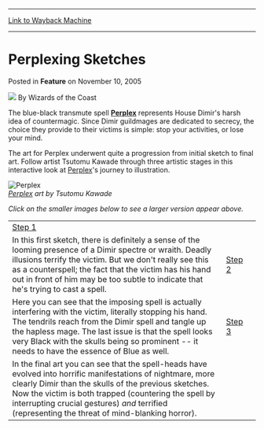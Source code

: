
---
[Link to Wayback Machine](https://web.archive.org/web/20220128220001/https://magic.wizards.com/en/articles/archive/feature/perplexing-sketches-2005-11-10)

[_metadata_:author]:- "Wizards of the Coast"
[_metadata_:description]:- "The blue-black transmute spell Perplex represents House Dimir's harsh idea of countermagic. Since Dimir guildmages are dedicated to secrecy, the choice they provide to their victims is simple: stop your activities, or lose your mind. The art for Perplex underwent quite a progression from initial sketch to final art. Follow artist Tsutomu Kawade through three artistic stages in"
[_metadata_:generator]:- "Drupal 7 (http://drupal.org)"
[_metadata_:node]:- "597736"
[_metadata_:publish_date]:- "2005-11-10"
[_metadata_:source]:- "div-main-content"
[_metadata_:title]:- "Perplexing Sketches"
[_metadata_:wayback_capture_timestamp]:- "2022-01-28 22:00:01"
[_metadata_:wayback_raw_url]:- "https://web.archive.org/web/20220128220001id_/https://magic.wizards.com/en/articles/archive/feature/perplexing-sketches-2005-11-10"
[_metadata_:wayback_url]:- "https://magic.wizards.com/en/articles/archive/feature/perplexing-sketches-2005-11-10"
---


Perplexing Sketches
===================



 Posted in **Feature**
 on November 10, 2005 






![](https://media.magic.wizards.com/styles/auth_small/public/images/person/wizards_author.jpg)
By Wizards of the Coast












The blue-black transmute spell **[Perplex](https://gatherer.wizards.com/Pages/Card/Details.aspx?name=Perplex)** represents House Dimir's harsh idea of countermagic. Since Dimir guildmages are dedicated to secrecy, the choice they provide to their victims is simple: stop your activities, or lose your mind.


The art for Perplex underwent quite a progression from initial sketch to final art. Follow artist Tsutomu Kawade through three artistic stages in this interactive look at [Perplex](https://gatherer.wizards.com/Pages/Card/Details.aspx?name=Perplex)'s journey to illustration.



![Perplex](https://media.magic.wizards.com/image_legacy_migration/magic/images/mtgcom/arcana300/Perplex1.jpg)  
*[Perplex](https://gatherer.wizards.com/Pages/Card/Details.aspx?name=Perplex) art by Tsutomu Kawade*


*Click on the smaller images below to see a larger version appear above.*




|  |  |  |
| --- | --- | --- |
| [Step 1](#image)
 In this first sketch, there is definitely a sense of the looming presence of a Dimir spectre or wraith. Deadly illusions terrify the victim. But we don't really see this as a counterspell; the fact that the victim has his hand out in front of him may be too subtle to indicate that he's trying to cast a spell. | [Step 2](#image)
 Here you can see that the imposing spell is actually interfering with the victim, literally stopping his hand. The tendrils reach from the Dimir spell and tangle up the hapless mage. The last issue is that the spell looks very Black with the skulls being so prominent -- it needs to have the essence of Blue as well. | [Step 3](#image)
 In the final art you can see that the spell-heads have evolved into horrific manifestations of nightmare, more clearly Dimir than the skulls of the previous sketches. Now the victim is both trapped (countering the spell by interrupting crucial gestures) *and* terrified (representing the threat of mind-blanking horror). |







